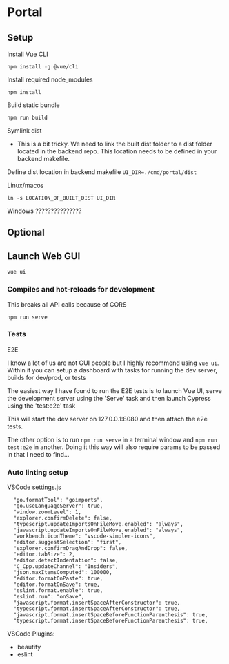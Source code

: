 # Portal

## Setup

Install Vue CLI

```
npm install -g @vue/cli
```

Install required node_modules

```
npm install
```

Build static bundle

```
npm run build
```

Symlink dist
- This is a bit tricky. We need to link the built dist folder to a dist folder located in the backend repo. This location needs to be defined in your backend makefile.

Define dist location in backend makefile
```UI_DIR=./cmd/portal/dist```

Linux/macos
```
ln -s LOCATION_OF_BUILT_DIST UI_DIR
```
Windows
???????????????

## Optional

## Launch Web GUI

```
vue ui
```

### Compiles and hot-reloads for development
This breaks all API calls because of CORS
```
npm run serve
```

### Tests
E2E

I know a lot of us are not GUI people but I highly recommend using ```vue ui```. Within it you can setup a dashboard with tasks for running the dev server, builds for dev/prod, or tests

The easiest way I have found to run the E2E tests is to launch Vue UI, serve the development server using the 'Serve' task and then launch Cypress using the 'test:e2e' task

This will start the dev server on 127.0.0.1:8080 and then attach the e2e tests.

The other option is to run ```npm run serve``` in a terminal window and ```npm run test:e2e``` in another. Doing it this way will also require params to be passed in that I need to find...

### Auto linting setup

VSCode settings.js
```
  "go.formatTool": "goimports",
  "go.useLanguageServer": true,
  "window.zoomLevel": 1,
  "explorer.confirmDelete": false,
  "typescript.updateImportsOnFileMove.enabled": "always",
  "javascript.updateImportsOnFileMove.enabled": "always",
  "workbench.iconTheme": "vscode-simpler-icons",
  "editor.suggestSelection": "first",
  "explorer.confirmDragAndDrop": false,
  "editor.tabSize": 2,
  "editor.detectIndentation": false,
  "C_Cpp.updateChannel": "Insiders",
  "json.maxItemsComputed": 100000,
  "editor.formatOnPaste": true,
  "editor.formatOnSave": true,
  "eslint.format.enable": true,
  "eslint.run": "onSave",
  "javascript.format.insertSpaceAfterConstructor": true,
  "typescript.format.insertSpaceAfterConstructor": true,
  "javascript.format.insertSpaceBeforeFunctionParenthesis": true,
  "typescript.format.insertSpaceBeforeFunctionParenthesis": true,
```

VSCode Plugins:
- beautify
- eslint